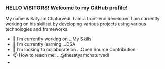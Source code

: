 ### HELLO VISITORS! Welcome to my GitHub profile!

My name is Satyam Chaturvedi.
I am a front-end developer. I am currently working on his skillset by developing various projects using various technologies and frameworks.

- 🔭 I’m currently working on ...My Skills
- 🌱 I’m currently learning ...DSA
- 👯 I’m looking to collaborate on ...Open Source Contribution
- 📫 How to reach me: ...@thesatyamchaturvedi
- 



<!--
**SATYAMKRIS/SATYAMKRIS** is a ✨ _special_ ✨ repository because its `README.md` (this file) appears on your GitHub profile.

Here are some ideas to get you started:

- 🔭 I’m currently working on ...My Skills
- 🌱 I’m currently learning ...DSA
- 👯 I’m looking to collaborate on ...Open Source Contribution
- 🤔 I’m looking for help with ...
- 💬 Ask me about ...
- 📫 How to reach me: ...https://www.linkedin.com/in/thesatyamchaturvedi/

- 😄 Pronouns: ...He/Him
- ⚡ Fun fact: ...
-->
